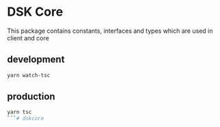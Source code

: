# DSK Core

This package contains constants, interfaces and types which are used in client and core

## development
```bash
yarn watch-tsc
```

## production
```bash
yarn tsc
```# dskcore
